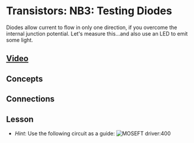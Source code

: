 # Transistors: NB3: Testing Diodes
Diodes allow current to flow in only one direction, if you overcome the internal junction potential. Let's measure this...and also use an LED to emit some light.

## [Video](https://vimeo.com/1032458879)

## Concepts

## Connections

## Lesson

- *Hint*: Use the following circuit as a guide: ![MOSEFT driver:400](../../../boxes/transistors/_data/images/MOSFET_motor_driver.png)